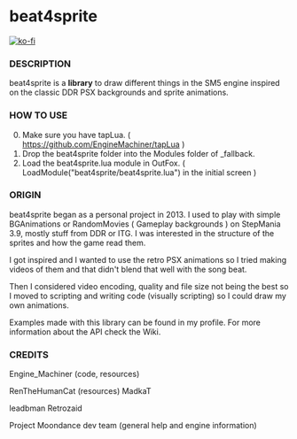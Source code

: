 # beat4sprite
[![ko-fi](https://ko-fi.com/img/githubbutton_sm.svg)](https://ko-fi.com/W7W32691S)

### DESCRIPTION

beat4sprite is a **library** to draw different things in the SM5 engine
inspired on the classic DDR PSX backgrounds and sprite animations.

### HOW TO USE

  0. Make sure you have tapLua. ( https://github.com/EngineMachiner/tapLua )
  1. Drop the beat4sprite folder into the Modules folder of _fallback.
  2. Load the beat4sprite.lua module in OutFox. ( LoadModule("beat4sprite/beat4sprite.lua") in the initial screen )

### ORIGIN

beat4sprite began as a personal project in 2013. 
I used to play with simple BGAnimations or RandomMovies ( Gameplay backgrounds ) on StepMania 3.9, mostly stuff from DDR or ITG.
I was interested in the structure of the sprites and how the game read them.

I got inspired and I wanted to use the retro PSX animations so I tried making videos of them and that didn't blend that well with the song beat.

Then I considered video encoding, quality and file size not being the best so I moved to scripting and writing code (visually scripting) so I could draw 
my own animations.

Examples made with this library can be found in my profile.
For more information about the API check the Wiki.

### CREDITS

Engine_Machiner (code, resources)

RenTheHumanCat (resources)
MadkaT

leadbman
Retrozaid

Project Moondance dev team (general help and engine information)
